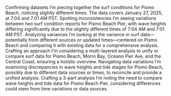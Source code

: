 Confirming datasets
I’m piecing together the surf conditions for Pismo Beach, noticing slightly different times. The data covers January 27, 2025, at 7:04 and 7:01 AM PST.
Spotting inconsistencies
I’m seeing variations between two surf condition reports for Pismo Beach Pier, with wave heights differing significantly due to the slightly different times of 7:04 AM and 7:01 AM PST.
Analyzing variances
I’m looking at the variance in surf data—potentially from different sources or updated times—centered on Pismo Beach and comparing it with existing data for a comprehensive analysis.
Crafting an approach
I’m considering a multi-layered analysis to unify or compare surf data for Pismo Beach, Morro Bay, Oceano Pier Ave, and the Central Coast, ensuring a holistic overview.
Navigating data variations
I’m examining discrepancies in wave heights and tide stages for Pismo Beach, possibly due to different data sources or times, to reconcile and provide a unified analysis.
Crafting a 3-part analysis
I’m noting the need to compare wave heights and tide data for Pismo Beach Pier, considering differences could stem from time variations or data sources.